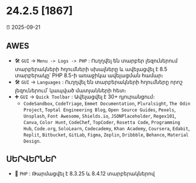 # 24.2.5 [1867]

⏰ 2025-09-21

## AWES
- 🛠️ `GUI` -> `Menu -> Logs -> PHP` : Ուղղվել են տարբեր լեզուներում տարբերակների հղումների սխալները և ավելացվել է 8.5 տարբերակը՝ PHP 8.5-ի առաջիկա ավելացման համար։
- 🛠️ `GUI` -> `Languages` : Ուղղվել են տարբերակների հղումները որոշ լեզուներում՝ կապված մատյանների հետ։
- ➕ `GUI` -> `Quick Toolbar` : Ավելացվել է 30+ դյուրանցում։
    - `CodeSandbox`, `CodeTriage`, `Emmet Documentation`, `Pluralsight`, `The Odin Project`, `Toptal Engineering Blog`, `Open Source Guides`, `Pexels`, `Unsplash`, `Font Awesome`, `Shields.io`, `JSONPlaceholder`, `Regex101`, `Canva`, `Color Hunt`, `CodeChef`, `TopCoder`, `Rosetta Code`, `Programming Hub`, `Code.org`, `SoloLearn`, `Codecademy`, `Khan Academy`, `Coursera`, `Edabit`, `Replit`, `Bitbucket`, `GitLab`, `Figma`, `Zeplin`, `Dribbble`, `Behance`, `Material Design`.

## ՍԵՐՎԵՐՆԵՐ
- 🔄 `PHP` : Թարմացվել է 8.3.25 և 8.4.12 տարբերակներով
